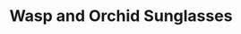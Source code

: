 ---
layout: media
title: "Wasp and Orchid Sunglasses"
tags:
  categories: physical
blurb: "A prototype of sunglasses made using Denisyuk Holography featuring a wasp and an orchid, alluding to Deleuze and Guattari"
show_blurb: true
ads: false
share: false
show_url: false
image:
  id: 47389760812
---